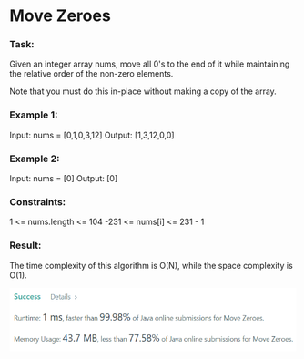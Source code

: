 # Move Zeroes

### Task:

Given an integer array nums, move all 0's to the end of it while maintaining the relative order of the non-zero elements.

Note that you must do this in-place without making a copy of the array.

### Example 1:

Input: nums = [0,1,0,3,12]
Output: [1,3,12,0,0]

### Example 2:

Input: nums = [0]
Output: [0]

### Constraints:

1 <= nums.length <= 104
-231 <= nums[i] <= 231 - 1

### Result:

The time complexity of this algorithm is O(N), while the space complexity is O(1).

![img.png](img.png)